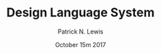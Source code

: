 ---
date: October 15m 2017
title: Design Language System
author: Patrick N. Lewis
link: https://medium.com/patricknlewis/design-language-system-23223dd86b54
description: We were all trying to do our best but it had become unnecessarily hard to create great products. So Button’s design team set out to solve these issues by creating a design language system.
tags:
- process

# ================================
# ARTICLE TAGS AVAILABLE
# ================================
# - animation
# - code
# - contribution
# - design-tokens
# - figma
# - leadership
# - patterns
# - process
# - sketch
# ================================
---